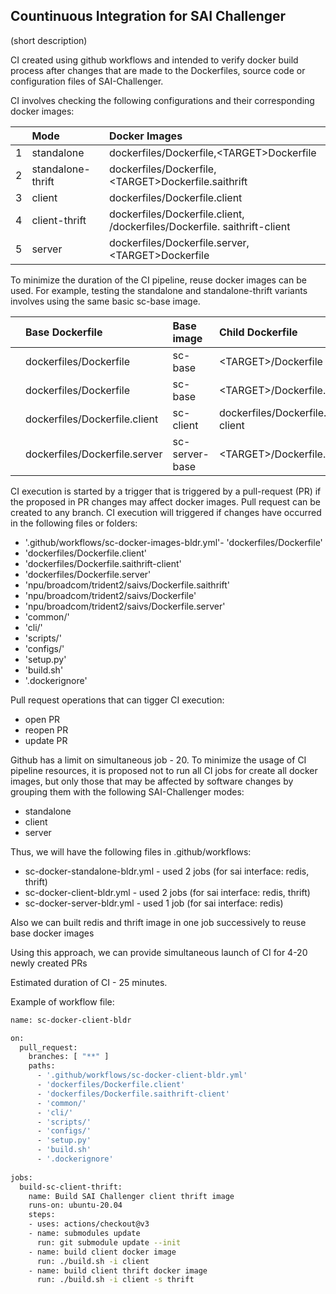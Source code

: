 ## Countinuous Integration for SAI Challenger 
(short description) 

CI created using github workflows and intended to verify docker build process after changes that are made to the Dockerfiles, source code or configuration files of SAI-Challenger.

CI involves checking the following configurations and their corresponding docker images:

|   | Mode               |Docker Images                                            |
|:--|:-------------------|:--------------------------------------------------------|
| 1 | standalone         | dockerfiles/Dockerfile,\<TARGET\>Dockerfile             |
| 2 | standalone-thrift  | dockerfiles/Dockerfile,\<TARGET\>Dockerfile.saithrift   |
| 3 | client             | dockerfiles/Dockerfile.client                           |
| 4 | client-thrift      | dockerfiles/Dockerfile.client, /dockerfiles/Dockerfile. saithrift-client |
| 5 | server             | dockerfiles/Dockerfile.server,\<TARGET\>Dockerfile      |


To minimize the duration of the CI pipeline, reuse docker images can be used. For example, testing the standalone and standalone-thrift variants involves using the same basic sc-base image.

|   | Base Dockerfile          | Base image  | Child Dockerfile    |Child Image    |
|:--|:-------------------------|:------------|:--------------------|:----------------------------------|
|   |dockerfiles/Dockerfile    | sc-base     |\<TARGET\>/Dockerfile|sc-\<TARGET\>                      |
|   |dockerfiles/Dockerfile    | sc-base     |\<TARGET\>/Dockerfile.saithrift|sc-thrift-\<TARGET\>               | 
|   |dockerfiles/Dockerfile.client| sc-client|dockerfiles/Dockerfile.saithrift-client|sc-thrift-client  |
|   |dockerfiles/Dockerfile.server| sc-server-base|\<TARGET\>/Dockerfile.server|sc-server-\<TARGET\>               |

CI execution is started by a trigger that is triggered by a pull-request (PR) if the proposed in PR changes may affect docker images. Pull request can be created to any branch. CI execution will triggered if changes have occurred in the following files or folders:
- '.github/workflows/sc-docker-images-bldr.yml'- 'dockerfiles/Dockerfile'
- 'dockerfiles/Dockerfile.client'
- 'dockerfiles/Dockerfile.saithrift-client'
- 'dockerfiles/Dockerfile.server'
- 'npu/broadcom/trident2/saivs/Dockerfile.saithrift'
- 'npu/broadcom/trident2/saivs/Dockerfile'
- 'npu/broadcom/trident2/saivs/Dockerfile.server'
- 'common/'
- 'cli/'
- 'scripts/'
- 'configs/'
- 'setup.py'
- 'build.sh'
- '.dockerignore'

Pull request operations that can tigger CI execution:

- open PR 
- reopen PR
- update PR

Github has a limit on simultaneous job - 20. To minimize the usage of CI pipeline resources, it is proposed not to run all CI jobs for create all docker images, but only those that may be affected by software changes by grouping them with the following SAI-Challenger modes:
- standalone
- client
- server

Thus, we will have the following files in .github/workflows:
- sc-docker-standalone-bldr.yml - used 2 jobs (for sai interface: redis, thrift)
- sc-docker-client-bldr.yml  - used 2 jobs (for sai interface: redis, thrift)
- sc-docker-server-bldr.yml  - used 1 job  (for sai interface: redis)

Also we can built redis and thrift image in one job successively to reuse base docker images 

Using this approach, we can provide simultaneous launch of CI for 4-20 newly created PRs

Estimated duration of CI - 25 minutes.

Example of workflow file:

```sh
name: sc-docker-client-bldr

on:
  pull_request:
    branches: [ "**" ]
    paths:
      - '.github/workflows/sc-docker-client-bldr.yml'
      - 'dockerfiles/Dockerfile.client'
      - 'dockerfiles/Dockerfile.saithrift-client'
      - 'common/'
      - 'cli/'
      - 'scripts/'
      - 'configs/'
      - 'setup.py'
      - 'build.sh'
      - '.dockerignore'
  
jobs: 
  build-sc-client-thrift:
    name: Build SAI Challenger client thrift image
    runs-on: ubuntu-20.04
    steps:
    - uses: actions/checkout@v3
    - name: submodules update
      run: git submodule update --init
    - name: build client docker image
      run: ./build.sh -i client
    - name: build client thrift docker image
      run: ./build.sh -i client -s thrift
```